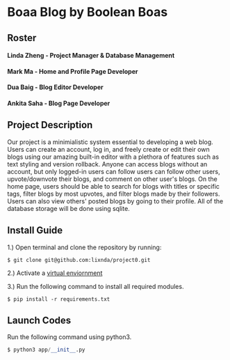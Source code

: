 # Boaa Blog by Boolean Boas

## Roster

#### Linda Zheng - Project Manager & Database Management

#### Mark Ma - Home and Profile Page Developer

#### Dua Baig - Blog Editor Developer

#### Ankita Saha - Blog Page Developer

## Project Description

Our project is a minimialistic system essential to developing a web blog. Users can create an account, log in, and freely create or edit their own blogs using our amazing
built-in editor with a plethora of features such as text styling and version rollback. Anyone can access blogs without an account, but only logged-in users can follow users can follow other users, upvote/downvote their blogs, 
and comment on other user's blogs. On the home page, users should be able to search for blogs with titles or specific tags, filter blogs by most upvotes,
and filter blogs made by their followers. Users can also view others' posted blogs by going to their profile. All of the database storage will be done using sqlite.

## Install Guide

1.) Open terminal and clone the repository by running:
```
$ git clone git@github.com:lixnda/project0.git
```
2.) Activate a [virtual enviornment](https://github.com/stuy-softdev/notes-and-code/blob/main/how-to/howto_virtual_environment.md)

3.) Run the following command to install all required modules.

```
$ pip install -r requirements.txt
```

## Launch Codes

Run the following command using python3.

```py
$ python3 app/__init__.py
```


